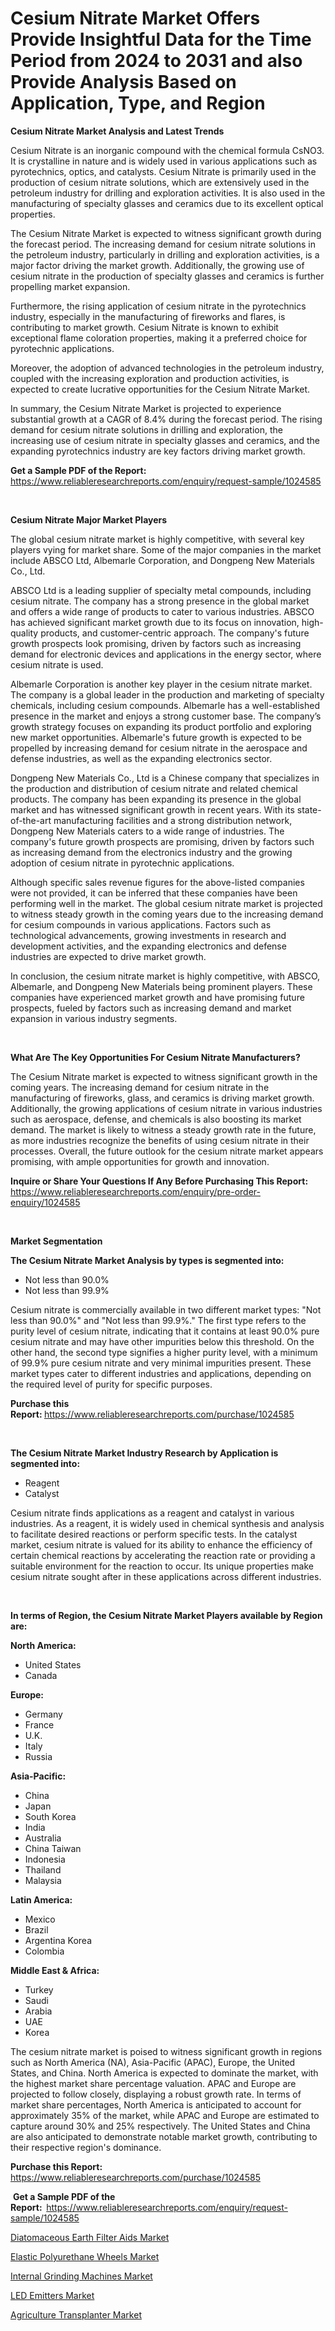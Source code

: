<p><h1>Cesium Nitrate Market Offers Provide Insightful Data for the Time Period from 2024 to 2031 and also Provide Analysis Based on Application, Type, and Region</h1></p><p><strong>Cesium Nitrate Market Analysis and Latest Trends</strong></p>
<p><p>Cesium Nitrate is an inorganic compound with the chemical formula CsNO3. It is crystalline in nature and is widely used in various applications such as pyrotechnics, optics, and catalysts. Cesium Nitrate is primarily used in the production of cesium nitrate solutions, which are extensively used in the petroleum industry for drilling and exploration activities. It is also used in the manufacturing of specialty glasses and ceramics due to its excellent optical properties.</p><p>The Cesium Nitrate Market is expected to witness significant growth during the forecast period. The increasing demand for cesium nitrate solutions in the petroleum industry, particularly in drilling and exploration activities, is a major factor driving the market growth. Additionally, the growing use of cesium nitrate in the production of specialty glasses and ceramics is further propelling market expansion.</p><p>Furthermore, the rising application of cesium nitrate in the pyrotechnics industry, especially in the manufacturing of fireworks and flares, is contributing to market growth. Cesium Nitrate is known to exhibit exceptional flame coloration properties, making it a preferred choice for pyrotechnic applications.</p><p>Moreover, the adoption of advanced technologies in the petroleum industry, coupled with the increasing exploration and production activities, is expected to create lucrative opportunities for the Cesium Nitrate Market.</p><p>In summary, the Cesium Nitrate Market is projected to experience substantial growth at a CAGR of 8.4% during the forecast period. The rising demand for cesium nitrate solutions in drilling and exploration, the increasing use of cesium nitrate in specialty glasses and ceramics, and the expanding pyrotechnics industry are key factors driving market growth.</p></p>
<p><strong>Get a Sample PDF of the Report:&nbsp;</strong> <a href="https://www.reliableresearchreports.com/enquiry/request-sample/1024585">https://www.reliableresearchreports.com/enquiry/request-sample/1024585</a></p>
<p>&nbsp;</p>
<p><strong>Cesium Nitrate Major Market Players</strong></p>
<p><p>The global cesium nitrate market is highly competitive, with several key players vying for market share. Some of the major companies in the market include ABSCO Ltd, Albemarle Corporation, and Dongpeng New Materials Co., Ltd.</p><p>ABSCO Ltd is a leading supplier of specialty metal compounds, including cesium nitrate. The company has a strong presence in the global market and offers a wide range of products to cater to various industries. ABSCO has achieved significant market growth due to its focus on innovation, high-quality products, and customer-centric approach. The company's future growth prospects look promising, driven by factors such as increasing demand for electronic devices and applications in the energy sector, where cesium nitrate is used.</p><p>Albemarle Corporation is another key player in the cesium nitrate market. The company is a global leader in the production and marketing of specialty chemicals, including cesium compounds. Albemarle has a well-established presence in the market and enjoys a strong customer base. The company’s growth strategy focuses on expanding its product portfolio and exploring new market opportunities. Albemarle's future growth is expected to be propelled by increasing demand for cesium nitrate in the aerospace and defense industries, as well as the expanding electronics sector.</p><p>Dongpeng New Materials Co., Ltd is a Chinese company that specializes in the production and distribution of cesium nitrate and related chemical products. The company has been expanding its presence in the global market and has witnessed significant growth in recent years. With its state-of-the-art manufacturing facilities and a strong distribution network, Dongpeng New Materials caters to a wide range of industries. The company's future growth prospects are promising, driven by factors such as increasing demand from the electronics industry and the growing adoption of cesium nitrate in pyrotechnic applications.</p><p>Although specific sales revenue figures for the above-listed companies were not provided, it can be inferred that these companies have been performing well in the market. The global cesium nitrate market is projected to witness steady growth in the coming years due to the increasing demand for cesium compounds in various applications. Factors such as technological advancements, growing investments in research and development activities, and the expanding electronics and defense industries are expected to drive market growth.</p><p>In conclusion, the cesium nitrate market is highly competitive, with ABSCO, Albemarle, and Dongpeng New Materials being prominent players. These companies have experienced market growth and have promising future prospects, fueled by factors such as increasing demand and market expansion in various industry segments.</p></p>
<p>&nbsp;</p>
<p><strong>What Are The Key Opportunities For Cesium Nitrate Manufacturers?</strong></p>
<p><p>The Cesium Nitrate market is expected to witness significant growth in the coming years. The increasing demand for cesium nitrate in the manufacturing of fireworks, glass, and ceramics is driving market growth. Additionally, the growing applications of cesium nitrate in various industries such as aerospace, defense, and chemicals is also boosting its market demand. The market is likely to witness a steady growth rate in the future, as more industries recognize the benefits of using cesium nitrate in their processes. Overall, the future outlook for the cesium nitrate market appears promising, with ample opportunities for growth and innovation.</p></p>
<p><strong>Inquire or Share Your Questions If Any Before Purchasing This Report:</strong> <a href="https://www.reliableresearchreports.com/enquiry/pre-order-enquiry/1024585">https://www.reliableresearchreports.com/enquiry/pre-order-enquiry/1024585</a></p>
<p>&nbsp;</p>
<p><strong>Market Segmentation</strong></p>
<p><strong>The Cesium Nitrate Market Analysis by types is segmented into:</strong></p>
<p><ul><li>Not less than 90.0%</li><li>Not less than 99.9%</li></ul></p>
<p><p>Cesium nitrate is commercially available in two different market types: "Not less than 90.0%" and "Not less than 99.9%." The first type refers to the purity level of cesium nitrate, indicating that it contains at least 90.0% pure cesium nitrate and may have other impurities below this threshold. On the other hand, the second type signifies a higher purity level, with a minimum of 99.9% pure cesium nitrate and very minimal impurities present. These market types cater to different industries and applications, depending on the required level of purity for specific purposes.</p></p>
<p><strong>Purchase this Report:&nbsp;</strong><a href="https://www.reliableresearchreports.com/purchase/1024585">https://www.reliableresearchreports.com/purchase/1024585</a></p>
<p>&nbsp;</p>
<p><strong>The Cesium Nitrate Market Industry Research by Application is segmented into:</strong></p>
<p><ul><li>Reagent</li><li>Catalyst</li></ul></p>
<p><p>Cesium nitrate finds applications as a reagent and catalyst in various industries. As a reagent, it is widely used in chemical synthesis and analysis to facilitate desired reactions or perform specific tests. In the catalyst market, cesium nitrate is valued for its ability to enhance the efficiency of certain chemical reactions by accelerating the reaction rate or providing a suitable environment for the reaction to occur. Its unique properties make cesium nitrate sought after in these applications across different industries.</p></p>
<p>&nbsp;</p>
<p><strong>In terms of Region, the Cesium Nitrate Market Players available by Region are:</strong></p>
<p>
    <p> <strong> North America: </strong>
        <ul>
            <li>United States</li>
            <li>Canada</li>
        </ul>
        </p> 
    <p> <strong> Europe: </strong>
        <ul>
            <li>Germany</li>
            <li>France</li>
            <li>U.K.</li>
            <li>Italy</li>
            <li>Russia</li>
        </ul>
        </p> 
    <p> <strong> Asia-Pacific: </strong>
        <ul>
            <li>China</li>
            <li>Japan</li>
            <li>South Korea</li>
            <li>India</li>
            <li>Australia</li>
            <li>China Taiwan</li>
            <li>Indonesia</li>
            <li>Thailand</li>
            <li>Malaysia</li>
        </ul>
        </p> 
    <p> <strong> Latin America: </strong>
        <ul>
            <li>Mexico</li>
            <li>Brazil</li>
            <li>Argentina Korea</li>
            <li>Colombia</li>
        </ul>
        </p> 
    <p> <strong> Middle East & Africa: </strong>
        <ul>
            <li>Turkey</li>
            <li>Saudi</li>
            <li>Arabia</li>
            <li>UAE</li>
            <li>Korea</li>
        </ul>
    </p>
    </p>
<p><p>The cesium nitrate market is poised to witness significant growth in regions such as North America (NA), Asia-Pacific (APAC), Europe, the United States, and China. North America is expected to dominate the market, with the highest market share percentage valuation. APAC and Europe are projected to follow closely, displaying a robust growth rate. In terms of market share percentages, North America is anticipated to account for approximately 35% of the market, while APAC and Europe are estimated to capture around 30% and 25% respectively. The United States and China are also anticipated to demonstrate notable market growth, contributing to their respective region's dominance.</p></p>
<p><strong>Purchase this Report: </strong><a href="https://www.reliableresearchreports.com/purchase/1024585">https://www.reliableresearchreports.com/purchase/1024585</a></p>
<p>&nbsp;<strong>Get a Sample PDF of the Report:&nbsp;&nbsp;</strong><a href="https://www.reliableresearchreports.com/enquiry/request-sample/1024585">https://www.reliableresearchreports.com/enquiry/request-sample/1024585</a></p>
<p><strong></strong></p>
<p><p><a href="https://www.linkedin.com/pulse/diatomaceous-earth-filter-aids-market-challenges-opportunities-v2jpe?trackingId=9bWtwJOuRSqL4OsWLg74TA%3D%3D">Diatomaceous Earth Filter Aids Market</a></p><p><a href="https://www.linkedin.com/pulse/elastic-polyurethane-wheels-market-provides-comprehensive-npg6e?trackingId=Jp1BxQ6FQWCPyjOfVWeITQ%3D%3D">Elastic Polyurethane Wheels Market</a></p><p><a href="https://github.com/Krish2023na/Market-Research-Report-List-2/blob/main/internal-grinding-machines-market.md">Internal Grinding Machines Market</a></p><p><a href="https://github.com/zebdakicsin/Market-Research-Report-List-2/blob/main/led-emitters-market.md">LED Emitters Market</a></p><p><a href="https://www.linkedin.com/pulse/agriculture-transplanter-market-dynamics-2024-2031-also-its-9ztne?trackingId=yySBCz92T5%2BW97y4f%2BhUfw%3D%3D">Agriculture Transplanter Market</a></p></p>